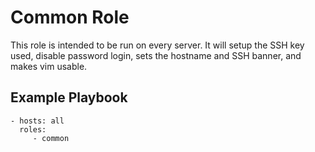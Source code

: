 # Common Role #

This role is intended to be run on every server. It will setup the SSH key used, 
disable password login, sets the hostname and SSH banner, and makes vim usable.

## Example Playbook ##
    - hosts: all
      roles:
         - common
